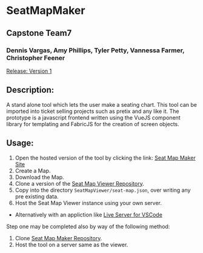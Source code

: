 # SeatMapMaker
## Capstone Team7
### Dennis Vargas, Amy Phillips, Tyler Petty, Vannessa Farmer, Christopher Feener

[Release: Version 1](https://github.com/WSUVCapstoneTeam7/SeatMapMaker/releases/latest)

## Description:
A stand alone tool which lets the user make a seating chart. This tool can be imported into ticket selling projects such as pretix and any like it. 
The prototype is a javascript frontend written using the VueJS component library for templating and FabricJS for the creation of screen objects.

## Usage:
1. Open the hosted version of the tool by clicking the link: [Seat Map Maker Site](https://wsuvcapstoneteam7.github.io/SeatMapMaker/)
2. Create a Map.
3. Download the Map.
4. Clone a version of the [Seat Map Viewer Repository](https://github.com/WSUVCapstoneTeam7/SeatMapViewer).
5. Copy into the directory `SeatMapViewer/seat-map.json`, over writing any pre existing data.
6. Host the Seat Map Viewer instance using your own server.
* Alternatively with an appliction like [Live Server for VSCode](https://marketplace.visualstudio.com/items?itemName=ritwickdey.LiveServer)

Step one may be completed also by way of the following method:
1. Clone [Seat Map Maker Repository](https://github.com/WSUVCapstoneTeam7/SeatMapMaker).
2. Host the tool on a server same as the viewer.
